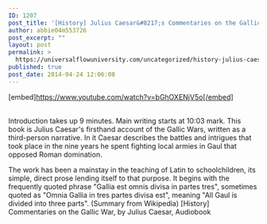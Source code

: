 ```yaml
---
ID: 1207
post_title: '[History] Julius Caesar&#8217;s Commentaries on the Gallic War, by Caesar Himself,'
author: abbie04m553726
post_excerpt: ""
layout: post
permalink: >
  https://universalflowuniversity.com/uncategorized/history-julius-caesars-commentaries-on-the-gallic-war-by-caesar-himself/
published: true
post_date: 2014-04-24 12:06:08
---
```

[embed]https://www.youtube.com/watch?v=bGhOXENjV5o[/embed]</br></br>
<p>Introduction takes up 9 minutes. Main writing starts at 10:03 mark.
This book is Julius Caesar's firsthand account of the Gallic Wars, written as a third-person narrative. In it Caesar describes the battles and intrigues that took place in the nine years he spent fighting local armies in Gaul that opposed Roman domination.

The work has been a mainstay in the teaching of Latin to schoolchildren, its simple, direct prose lending itself to that purpose. It begins with the frequently quoted phrase "Gallia est omnis divisa in partes tres", sometimes quoted as "Omnia Gallia in tres partes divisa est", meaning "All Gaul is divided into three parts". (Summary from Wikipedia)
[History] Commentaries on the Gallic War, by Julius Caesar, Audiobook</p>